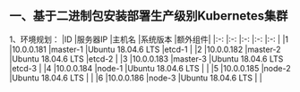 

## 一、基于二进制包安装部署生产级别Kubernetes集群
1、环境规划：
|ID  |服务器IP    |主机名    |系统版本            |额外组件|
|:-: |:-:         |:-:       |:-:                 |:-:     |
|1   |10.0.0.181  |master-1  |Ubuntu 18.04.6 LTS  |etcd-1  |
|2   |10.0.0.182  |master-2  |Ubuntu 18.04.6 LTS  |etcd-2  |
|3   |10.0.0.183  |master-3  |Ubuntu 18.04.6 LTS  |etcd-3  |
|4   |10.0.0.184  |node-1    |Ubuntu 18.04.6 LTS  |        |
|5   |10.0.0.185  |node-2    |Ubuntu 18.04.6 LTS  |        |
|6   |10.0.0.186  |node-3    |Ubuntu 18.04.6 LTS  |        |


